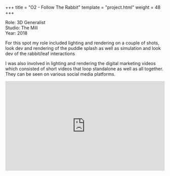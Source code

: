 +++
title = "O2 - Follow The Rabbit"
template = "project.html"
weight = 48
+++

Role: 3D Generalist  
Studio: The Mill  
Year: 2018  

For this spot my role included lighting and rendering on a couple of shots, look dev and rendering of the puddle splash as well as simulation and look dev of the rabbit/leaf interactions

I was also involved in lighting and rendering the digital marketing videos which consisted of short videos that loop standalone as well as all together. They can be seen on various social media platforms.

<div style="padding:56.25% 0 0 0;position:relative;"><iframe src="https://player.vimeo.com/video/998338725?h=4047db4d15&amp;badge=0&amp;autopause=0&amp;player_id=0&amp;app_id=58479" frameborder="0" allow="autoplay; fullscreen; picture-in-picture; clipboard-write" style="position:absolute;top:0;left:0;width:100%;height:100%;" title="o2_rabbit"></iframe></div><script src="https://player.vimeo.com/api/player.js"></script>
